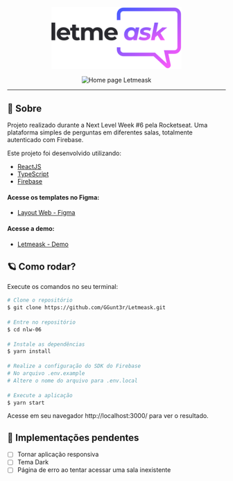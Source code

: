 <p align="center">
   <img src="./src/assets/images/logo.svg" alt="letmeask" width="300"/>
</p>

<p align="center">
   <img src="https://user-images.githubusercontent.com/55769021/123392672-b6d06c80-d573-11eb-9851-12faf2b1fcfb.png" alt="Home page Letmeask"/>
</p>

---

## 📝 Sobre

Projeto realizado durante a Next Level Week #6 pela Rocketseat. Uma plataforma simples de perguntas em diferentes salas, totalmente autenticado com Firebase.

Este projeto foi desenvolvido utilizando:
- [ReactJS](https://reactjs.org/)
- [TypeScript](https://www.typescriptlang.org/)
- [Firebase](https://firebase.google.com/?hl=pt)

#### Acesse os templates no Figma:

- [Layout Web - Figma](https://www.figma.com/file/kZga9S84GcBrFNYJ9rDNGV/Letmeask)

#### Acesse a demo:

- [Letmeask - Demo](https://letmeask-nlw-e6d06.web.app)

## 🪐 Como rodar?

Execute os comandos no seu terminal:

```bash
# Clone o repositório
$ git clone https://github.com/GGunt3r/Letmeask.git

# Entre no repositório
$ cd nlw-06

# Instale as dependências
$ yarn install

# Realize a configuração do SDK do Firebase
# No arquivo .env.example
# Altere o nome do arquivo para .env.local

# Execute a aplicação
$ yarn start
```

Acesse em seu navegador http://localhost:3000/ para ver o resultado.
</p>

## 🔨 Implementações pendentes
- [ ] Tornar aplicação responsiva
- [ ] Tema Dark
- [ ] Página de erro ao tentar acessar uma sala inexistente
